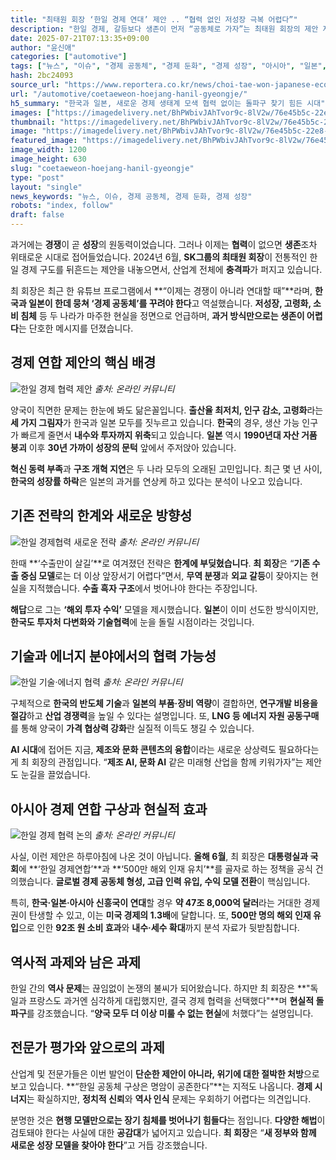 ```yaml
---
title: "최태원 회장 ‘한일 경제 연대’ 제안 .. “협력 없인 저성장 극복 어렵다”"
description: "한일 경제, 갈등보다 생존이 먼저 “공동체로 가자”는 최태원 회장의 제안 저성장 시대, 전략적 결단 요구돼 ..."
date: 2025-07-21T07:13:35+09:00
author: "윤신애"
categories: ["automotive"]
tags: ["뉴스", "이슈", "경제 공동체", "경제 둔화", "경제 성장", "아시아", "일본", "최태원", "한국", "생존연대전략", "인구위기솔루션"]
hash: 2bc24093
source_url: "https://www.reportera.co.kr/news/choi-tae-won-japanese-economic-community/"
url: "/automotive/coetaeweon-hoejang-hanil-gyeongje/"
h5_summary: "한국과 일본, 새로운 경제 생태계 모색 협력 없이는 돌파구 찾기 힘든 시대"
images: ["https://imagedelivery.net/BhPWbivJAhTvor9c-8lV2w/76e45b5c-22e8-41a7-b02e-a25e524faf00/public", "https://imagedelivery.net/BhPWbivJAhTvor9c-8lV2w/545e7a7d-9e5c-40a1-4a3f-14c83d898500/public", "https://imagedelivery.net/BhPWbivJAhTvor9c-8lV2w/b1a74944-b983-4004-c3d6-529d54a08c00/public", "https://imagedelivery.net/BhPWbivJAhTvor9c-8lV2w/cf18a9c5-6c76-4ea5-245c-85fed3903e00/public", "https://imagedelivery.net/BhPWbivJAhTvor9c-8lV2w/9950abfa-00fa-4724-b4ee-684197699800/public"]
thumbnail: "https://imagedelivery.net/BhPWbivJAhTvor9c-8lV2w/76e45b5c-22e8-41a7-b02e-a25e524faf00/public"
image: "https://imagedelivery.net/BhPWbivJAhTvor9c-8lV2w/76e45b5c-22e8-41a7-b02e-a25e524faf00/public"
featured_image: "https://imagedelivery.net/BhPWbivJAhTvor9c-8lV2w/76e45b5c-22e8-41a7-b02e-a25e524faf00/public"
image_width: 1200
image_height: 630
slug: "coetaeweon-hoejang-hanil-gyeongje"
type: "post"
layout: "single"
news_keywords: "뉴스, 이슈, 경제 공동체, 경제 둔화, 경제 성장"
robots: "index, follow"
draft: false
---
```


과거에는 **경쟁**이 곧 **성장**의 원동력이었습니다. 그러나 이제는 **협력**이 없으면 **생존**조차 위태로운 시대로 접어들었습니다. 2024년 6월, **SK그룹의 최태원 회장**이 전통적인 한일 경제 구도를 뒤흔드는 제안을 내놓으면서, 산업계 전체에 **충격파**가 퍼지고 있습니다.

최 회장은 최근 한 유튜브 프로그램에서 **“이제는 경쟁이 아니라 연대할 때”**라며, **한국과 일본이 한데 뭉쳐 ‘경제 공동체’를 꾸려야 한다**고 역설했습니다. **저성장, 고령화, 소비 침체** 등 두 나라가 마주한 현실을 정면으로 언급하며, **과거 방식만으로는 생존이 어렵다**는 단호한 메시지를 던졌습니다.

## 경제 연합 제안의 핵심 배경

![한일 경제 협력 제안](https://imagedelivery.net/BhPWbivJAhTvor9c-8lV2w/545e7a7d-9e5c-40a1-4a3f-14c83d898500/public)
*출처: 온라인 커뮤니티*


양국이 직면한 문제는 한눈에 봐도 닮은꼴입니다. **출산율 최저치, 인구 감소, 고령화**라는 **세 가지 그림자**가 한국과 일본 모두를 짓누르고 있습니다. **한국**의 경우, 생산 가능 인구가 빠르게 줄면서 **내수와 투자까지 위축**되고 있습니다. **일본** 역시 **1990년대 자산 거품 붕괴** 이후 **30년 가까이 성장의 문턱** 앞에서 주저앉아 있습니다.

**혁신 동력 부족**과 **구조 개혁 지연**은 두 나라 모두의 오래된 고민입니다. 최근 몇 년 사이, **한국의 성장률 하락**은 일본의 과거를 연상케 하고 있다는 분석이 나오고 있습니다.

## 기존 전략의 한계와 새로운 방향성

![한일 경제협력 새로운 전략](https://imagedelivery.net/BhPWbivJAhTvor9c-8lV2w/b1a74944-b983-4004-c3d6-529d54a08c00/public)
*출처: 온라인 커뮤니티*


한때 **‘수출만이 살길’**로 여겨졌던 전략은 **한계에 부딪혔습니다**. **최 회장**은 “**기존 수출 중심 모델**로는 더 이상 앞장서기 어렵다”면서, **무역 분쟁**과 **외교 갈등**이 잦아지는 현실을 지적했습니다. **수출 흑자 구조**에서 벗어나야 한다는 주장입니다.

**해답**으로 그는 **‘해외 투자 수익’** 모델을 제시했습니다. **일본**이 이미 선도한 방식이지만, **한국도 투자처 다변화와 기술협력**에 눈을 돌릴 시점이라는 것입니다.

## 기술과 에너지 분야에서의 협력 가능성

![한일 기술·에너지 협력](https://imagedelivery.net/BhPWbivJAhTvor9c-8lV2w/cf18a9c5-6c76-4ea5-245c-85fed3903e00/public)
*출처: 온라인 커뮤니티*


구체적으로 **한국의 반도체 기술**과 **일본의 부품·장비 역량**이 결합하면, **연구개발 비용을 절감**하고 **산업 경쟁력**을 높일 수 있다는 설명입니다. 또, **LNG 등 에너지 자원 공동구매**를 통해 양국이 **가격 협상력 강화**란 실질적 이득도 챙길 수 있습니다.

**AI 시대**에 접어든 지금, **제조와 문화 콘텐츠의 융합**이라는 새로운 상상력도 필요하다는 게 최 회장의 관점입니다. “**제조 AI, 문화 AI** 같은 미래형 산업을 함께 키워가자”는 제안도 눈길을 끌었습니다.

## 아시아 경제 연합 구상과 현실적 효과

![한일 경제 협력 논의](https://imagedelivery.net/BhPWbivJAhTvor9c-8lV2w/9950abfa-00fa-4724-b4ee-684197699800/public)
*출처: 온라인 커뮤니티*


사실, 이런 제안은 하루아침에 나온 것이 아닙니다. **올해 6월**, 최 회장은 **대통령실과 국회**에 **‘한일 경제연합’**과 **‘500만 해외 인재 유치’**를 골자로 하는 정책을 공식 건의했습니다. **글로벌 경제 공동체 형성, 고급 인력 유입, 수익 모델 전환**이 핵심입니다.

특히, **한국·일본·아시아 신흥국이 연대**할 경우 **약 47조 8,000억 달러**라는 거대한 경제권이 탄생할 수 있고, 이는 **미국 경제의 1.3배**에 달합니다. 또, **500만 명의 해외 인재 유입**으로 인한 **92조 원 소비 효과**와 **내수·세수 확대**까지 분석 자료가 뒷받침합니다.

## 역사적 과제와 남은 과제

한일 간의 **역사 문제**는 끊임없이 논쟁의 불씨가 되어왔습니다. 하지만 최 회장은 **"독일과 프랑스도 과거엔 심각하게 대립했지만, 결국 경제 협력을 선택했다"**며 **현실적 돌파구**를 강조했습니다. “**양국 모두 더 이상 미룰 수 없는 현실**에 처했다”는 설명입니다.

## 전문가 평가와 앞으로의 과제

산업계 및 전문가들은 이번 발언이 **단순한 제안이 아니라, 위기에 대한 절박한 처방**으로 보고 있습니다. **“한일 공동체 구상은 명암이 공존한다”**는 지적도 나옵니다. **경제 시너지**는 확실하지만, **정치적 신뢰**와 **역사 인식** 문제는 우회하기 어렵다는 의견입니다.

분명한 것은 **현행 모델만으로는 장기 침체를 벗어나기 힘들다**는 점입니다. **다양한 해법**이 검토돼야 한다는 사실에 대한 **공감대**가 넓어지고 있습니다. **최 회장**은 “**새 정부와 함께 새로운 성장 모델을 찾아야 한다**”고 거듭 강조했습니다.
